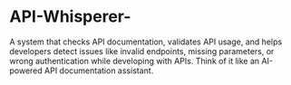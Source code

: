 # API-Whisperer-
A system that checks API documentation, validates API usage, and helps developers detect issues like invalid endpoints, missing parameters, or wrong authentication while developing with APIs.  Think of it like an AI-powered API documentation assistant.
